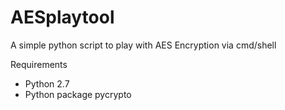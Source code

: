 # AESplaytool
A simple python script to play with AES Encryption via cmd/shell

Requirements

- Python 2.7
- Python package pycrypto 

